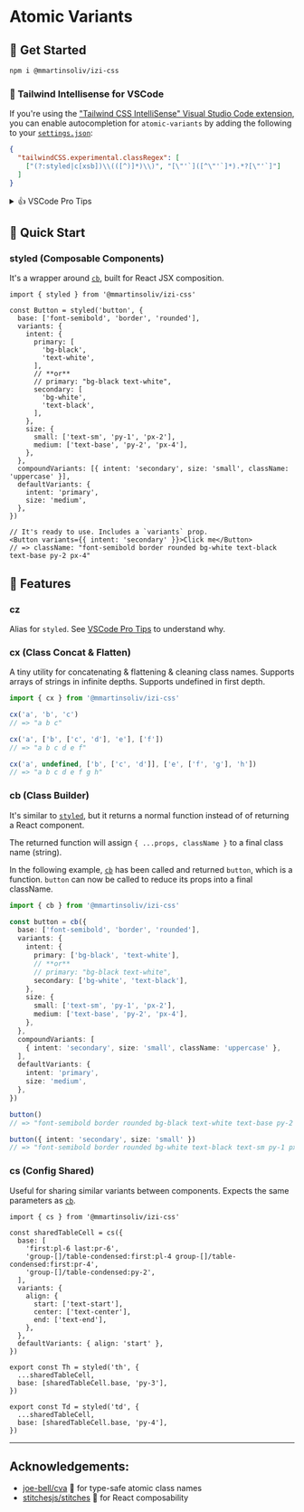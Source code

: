 # Atomic Variants

## 🚀 Get Started

```sh
npm i @mmartinsoliv/izi-css
```

### 🧠 Tailwind Intellisense for VSCode

If you're using the ["Tailwind CSS IntelliSense" Visual Studio Code extension](https://marketplace.visualstudio.com/items?itemName=bradlc.vscode-tailwindcss), you can enable autocompletion for `atomic-variants` by adding the following to your [`settings.json`](https://code.visualstudio.com/docs/getstarted/settings):

```json
{
  "tailwindCSS.experimental.classRegex": [
    ["(?:styled|c[xsb])\\(([^)]*)\\)", "[\"'`]([^\"'`]*).*?[\"'`]"]
  ]
}
```

<details>
<summary>👍 VSCode Pro Tips</summary>
  
### Improve Regex performance

If you adopt the `cz` alias instead of `styled` and you are using the Tailwind extension, know you can improve your Regex performance:

```diff
// .vscode/settings.json
{
  "tailwindCSS.experimental.classRegex": [
-     ["(?:styled|c[xsb])\\(([^)]*)\\)", "[\"'`]([^\"'`]*).*?[\"'`]"]
+     ["c[zxsb]\\(([^)]*)\\)", "[\"'`]([^\"'`]*).*?[\"'`]"]
  ]
}

// src/components/Button.tsx
- import { styled } from '@mmartinsoliv/izi-css'
+ import { cz } from '@mmartinsoliv/izi-css'

- export const Button = styled('button', {...})
+ export const Button = cz('button', {...})
```

### Project-specific configuration

You peers can share the same setup if they have installed the Tailwind extension.
Commit to your `git` repo instead of your personal `User` settings:

```
✅ Prefer Workspace Settings
my-git-repo-directory/
└── .vscode/
    └── settings.json 👍

❌ Not Personal Settings
Users/
└── username/
    └── Library/
        └── Application Support/
            └── Code/
                └── User/
                    └── settings.json 👎
```

</details>

## 🥳 Quick Start

### styled (Composable Components)

It's a wrapper around [`cb`](#cb-class-builder), built for React JSX composition.

```tsx
import { styled } from '@mmartinsoliv/izi-css'

const Button = styled('button', {
  base: ['font-semibold', 'border', 'rounded'],
  variants: {
    intent: {
      primary: [
        'bg-black',
        'text-white',
      ],
      // **or**
      // primary: "bg-black text-white",
      secondary: [
        'bg-white',
        'text-black',
      ],
    },
    size: {
      small: ['text-sm', 'py-1', 'px-2'],
      medium: ['text-base', 'py-2', 'px-4'],
    },
  },
  compoundVariants: [{ intent: 'secondary', size: 'small', className: 'uppercase' }],
  defaultVariants: {
    intent: 'primary',
    size: 'medium',
  },
})

// It's ready to use. Includes a `variants` prop.
<Button variants={{ intent: 'secondary' }}>Click me</Button>
// => className: "font-semibold border rounded bg-white text-black text-base py-2 px-4"
```

## 📓 Features

### cz

Alias for `styled`. See [VSCode Pro Tips](#regex-performance) to understand why.

### cx (Class Concat & Flatten)

A tiny utility for concatenating & flattening & cleaning class names.
Supports arrays of strings in infinite depths. Supports undefined in first depth.

```ts
import { cx } from '@mmartinsoliv/izi-css'

cx('a', 'b', 'c')
// => "a b c"

cx('a', ['b', ['c', 'd'], 'e'], ['f'])
// => "a b c d e f"

cx('a', undefined, ['b', ['c', 'd']], ['e', ['f', 'g'], 'h'])
// => "a b c d e f g h"
```

### cb (Class Builder)

It's similar to [`styled`](#styled-composable-components), but it returns a normal function instead of of returning a React component.

The returned function will assign `{ ...props, className }` to a final class name (string).

In the following example, [`cb`](#cb-class-builder) has been called and returned `button`, which is a function.
`button` can now be called to reduce its props into a final className.

```ts
import { cb } from '@mmartinsoliv/izi-css'

const button = cb({
  base: ['font-semibold', 'border', 'rounded'],
  variants: {
    intent: {
      primary: ['bg-black', 'text-white'],
      // **or**
      // primary: "bg-black text-white",
      secondary: ['bg-white', 'text-black'],
    },
    size: {
      small: ['text-sm', 'py-1', 'px-2'],
      medium: ['text-base', 'py-2', 'px-4'],
    },
  },
  compoundVariants: [
    { intent: 'secondary', size: 'small', className: 'uppercase' },
  ],
  defaultVariants: {
    intent: 'primary',
    size: 'medium',
  },
})

button()
// => "font-semibold border rounded bg-black text-white text-base py-2 px-4"

button({ intent: 'secondary', size: 'small' })
// => "font-semibold border rounded bg-white text-black text-sm py-1 px-2 uppercase"
```

### cs (Config Shared)

Useful for sharing similar variants between components.
Expects the same parameters as [`cb`](#cb-class-builder).

```tsx
import { cs } from '@mmartinsoliv/izi-css'

const sharedTableCell = cs({
  base: [
    'first:pl-6 last:pr-6',
    'group-[]/table-condensed:first:pl-4 group-[]/table-condensed:first:pr-4',
    'group-[]/table-condensed:py-2',
  ],
  variants: {
    align: {
      start: ['text-start'],
      center: ['text-center'],
      end: ['text-end'],
    },
  },
  defaultVariants: { align: 'start' },
})

export const Th = styled('th', {
  ...sharedTableCell,
  base: [sharedTableCell.base, 'py-3'],
})

export const Td = styled('td', {
  ...sharedTableCell,
  base: [sharedTableCell.base, 'py-4'],
})
```

---

## Acknowledgements:

- [joe-bell/cva](https://github.com/joe-bell/cva) 🧬 for type-safe atomic class names
- [stitchesjs/stitches](https://github.com/stitchesjs/stitches) 🧵 for React composability
